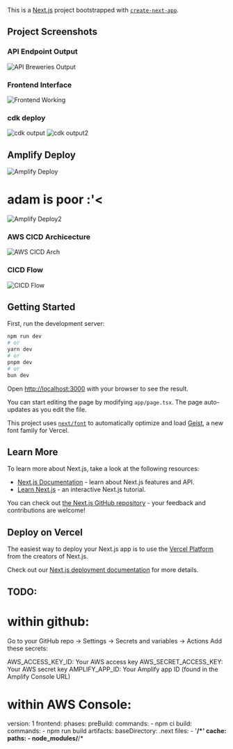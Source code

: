 This is a [Next.js](https://nextjs.org) project bootstrapped with [`create-next-app`](https://nextjs.org/docs/app/api-reference/cli/create-next-app).

## Project Screenshots

### API Endpoint Output
![API Breweries Output](./api_breweries_output.JPG)

### Frontend Interface
![Frontend Working](./frontend_working.JPG)

### cdk deploy
![cdk output](./cdk-deploy.JPG)
![cdk output2](./cdk-deploy2.JPG)

## Amplify Deploy
![Amplify Deploy](./amplify-deploy1.JPG)
# adam is poor :'<
![Amplify Deploy2](./amplify-deploy2.JPG)

### AWS CICD Archicecture
![AWS CICD Arch](./aws-cidc-architecture.JPG)

### CICD Flow
![CICD Flow](./cicd-flow.JPG)

## Getting Started

First, run the development server:

```bash
npm run dev
# or
yarn dev
# or
pnpm dev
# or
bun dev
```

Open [http://localhost:3000](http://localhost:3000) with your browser to see the result.

You can start editing the page by modifying `app/page.tsx`. The page auto-updates as you edit the file.

This project uses [`next/font`](https://nextjs.org/docs/app/building-your-application/optimizing/fonts) to automatically optimize and load [Geist](https://vercel.com/font), a new font family for Vercel.

## Learn More

To learn more about Next.js, take a look at the following resources:

- [Next.js Documentation](https://nextjs.org/docs) - learn about Next.js features and API.
- [Learn Next.js](https://nextjs.org/learn) - an interactive Next.js tutorial.

You can check out [the Next.js GitHub repository](https://github.com/vercel/next.js) - your feedback and contributions are welcome!

## Deploy on Vercel

The easiest way to deploy your Next.js app is to use the [Vercel Platform](https://vercel.com/new?utm_medium=default-template&filter=next.js&utm_source=create-next-app&utm_campaign=create-next-app-readme) from the creators of Next.js.

Check out our [Next.js deployment documentation](https://nextjs.org/docs/app/building-your-application/deploying) for more details.


## TODO: 
# within github:
Go to your GitHub repo → Settings → Secrets and variables → Actions
Add these secrets:

AWS_ACCESS_KEY_ID: Your AWS access key
AWS_SECRET_ACCESS_KEY: Your AWS secret key
AMPLIFY_APP_ID: Your Amplify app ID (found in the Amplify Console URL)

# within AWS Console:
version: 1
frontend:
  phases:
    preBuild:
      commands:
        - npm ci
    build:
      commands:
        - npm run build
  artifacts:
    baseDirectory: .next
    files:
      - '**/*'
  cache:
    paths:
      - node_modules/**/*
